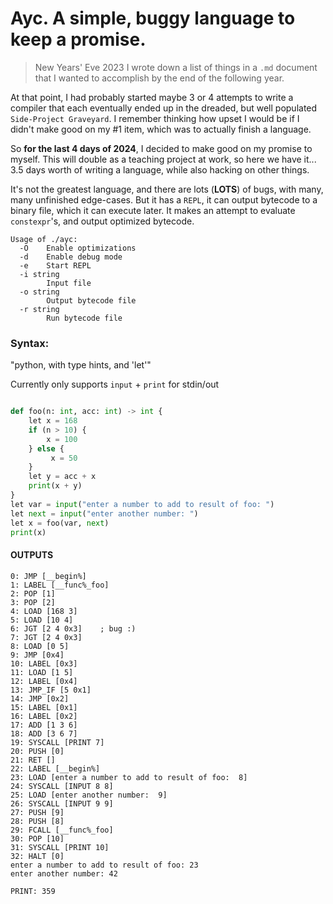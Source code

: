 # **Ayc**. A simple, buggy language to keep a promise.


>New Years' Eve 2023
I wrote down a list of things in a `.md` document that I wanted to accomplish by the end of the following year.

At that point, I had probably started maybe 3 or 4 attempts to write a compiler that each eventually ended up in the dreaded, but well populated `Side-Project Graveyard`. I remember thinking how upset I would be if I didn't make good on my #1 item, which was to actually finish a language.

So **for the last 4 days of 2024**, I decided to make good on my promise to myself. This will double as a teaching project at work, so here we have it... 3.5 days worth of writing a language, while also hacking on other things.


It's not the greatest language, and there are lots (**LOTS**) of bugs, with many, many unfinished edge-cases. But it has a `REPL`, it can output bytecode to
a binary file, which it can execute later. It makes an attempt to evaluate `constexpr`'s, and output optimized bytecode.

```
Usage of ./ayc:
  -O    Enable optimizations
  -d    Enable debug mode
  -e    Start REPL
  -i string
        Input file
  -o string
        Output bytecode file
  -r string
        Run bytecode file
```

### Syntax:

"python, with type hints, and 'let'"


Currently only supports `input` + `print` for stdin/out

```python

def foo(n: int, acc: int) -> int {
	let x = 168
	if (n > 10) {
	    x = 100 
	} else {
	     x = 50
	}
	let y = acc + x
	print(x + y)
}
let var = input("enter a number to add to result of foo: ")
let next = input("enter another number: ")
let x = foo(var, next)
print(x)
```
#### OUTPUTS
```
0: JMP [__begin%]
1: LABEL [__func%_foo]
2: POP [1]
3: POP [2]
4: LOAD [168 3]
5: LOAD [10 4]
6: JGT [2 4 0x3]    ; bug :)
7: JGT [2 4 0x3]
8: LOAD [0 5]
9: JMP [0x4]
10: LABEL [0x3]
11: LOAD [1 5]
12: LABEL [0x4]
13: JMP_IF [5 0x1]
14: JMP [0x2]
15: LABEL [0x1]
16: LABEL [0x2]
17: ADD [1 3 6]
18: ADD [3 6 7]
19: SYSCALL [PRINT 7]
20: PUSH [0]
21: RET []
22: LABEL [__begin%]
23: LOAD [enter a number to add to result of foo:  8]
24: SYSCALL [INPUT 8 8]
25: LOAD [enter another number:  9]
26: SYSCALL [INPUT 9 9]
27: PUSH [9]
28: PUSH [8]
29: FCALL [__func%_foo]
30: POP [10]
31: SYSCALL [PRINT 10]
32: HALT [0]
enter a number to add to result of foo: 23
enter another number: 42

PRINT: 359
```
